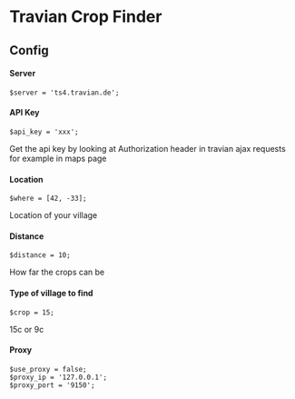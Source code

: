# Travian Crop Finder

## Config

#### Server
    $server = 'ts4.travian.de';
    
#### API Key
    $api_key = 'xxx';
Get the api key by looking at Authorization header in travian ajax requests for example in maps page

#### Location
    $where = [42, -33];
Location of your village

#### Distance
    $distance = 10;
How far the crops can be
    
#### Type of village to find
    $crop = 15;
15c or 9c

#### Proxy
    $use_proxy = false;
    $proxy_ip = '127.0.0.1';
    $proxy_port = '9150';

